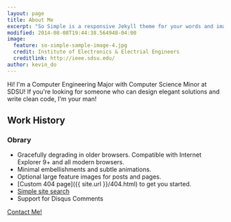 ```yaml
---
layout: page
title: About Me
excerpt: "So Simple is a responsive Jekyll theme for your words and images."
modified: 2014-08-08T19:44:38.564948-04:00
image:
  feature: so-simple-sample-image-4.jpg
  credit: Institute of Electronics & Electrial Engineers
  creditlink: http://ieee.sdsu.edu/
author: kevin_do
---
```


Hi! I'm a Computer Engineering Major with Computer Science Minor at SDSU! If you're looking for someone who can design elegant solutions and write clean code, I'm your man!

## Work History

### Obrary
* Gracefully degrading in older browsers. Compatible with Internet Explorer 9+ and all modern browsers.
* Minimal embellishments and subtle animations.
* Optional large feature images for posts and pages.
* [Custom 404 page]({{ site.url }}/404.html) to get you started.
* [Simple site search](https://github.com/christian-fei/Simple-Jekyll-Search)
* Support for Disqus Comments

<a markdown="0" href="{{ site.url }}/contact" class="btn">Contact Me!</a>

[^1]: Example: *domain.com/category-name/post-title*
